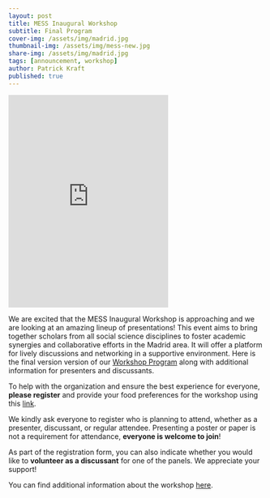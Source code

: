 ```yaml
---
layout: post
title: MESS Inaugural Workshop
subtitle: Final Program
cover-img: /assets/img/madrid.jpg
thumbnail-img: /assets/img/mess-new.jpg
share-img: /assets/img/madrid.jpg
tags: [announcement, workshop]
author: Patrick Kraft
published: true
---
```


<iframe width="315" height="420" src="https://youtube.com/shorts/r3j2cKTqAbY?si=5SAiJ5FawbbUx17k" frameborder="0" allowfullscreen></iframe>

We are excited that the MESS Inaugural Workshop is approaching and we are looking at an amazing lineup of presentations! This event aims to bring together scholars from all social science disciplines to foster academic synergies and collaborative efforts in the Madrid area. It will offer a platform for lively discussions and networking in a supportive environment. Here is the final version version of our [Workshop Program](/assets/img/MESS-Program.pdf) along with additional information for presenters and discussants.

To help with the organization and ensure the best experience for everyone, **please register** and provide your food preferences for the workshop using this [link](https://forms.gle/aMUCDEHGLh1hD4cWA).

We kindly ask everyone to register who is planning to attend, whether as a presenter, discussant, or regular attendee. Presenting a poster or paper is not a requirement for attendance, **everyone is welcome to join**!

As part of the registration form, you can also indicate whether you would like to **volunteer as a discussant** for one of the panels. We appreciate your support!

You can find additional information about the workshop [here](https://madridempiricalsocialsciences.github.io/workshop/).
